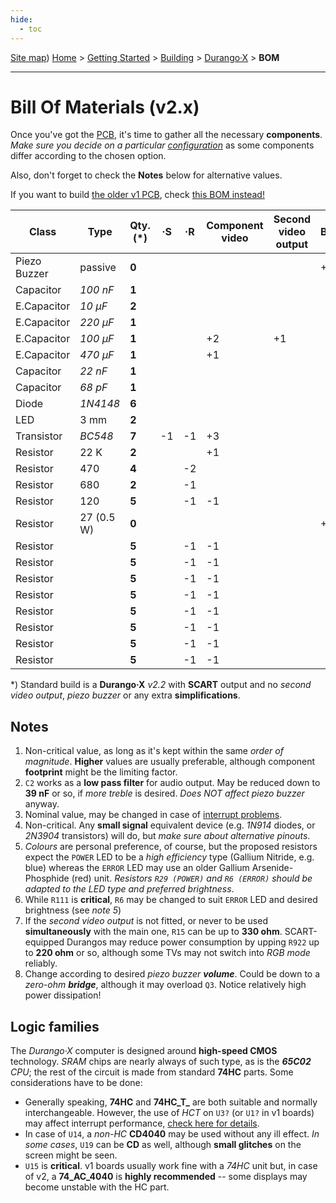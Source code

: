 ```yaml
---
hide:
  - toc
---
```

[Site map](../../../sitemap.md))
[Home](../../../index.md) > [Getting Started](../../../started.md) > [Building](../../building.md) > [Durango·X](../durango.md) > **BOM**

---
# Bill Of Materials (v2.x)

Once you've got the [PCB](../pcb.md), it's time to gather all the necessary **components**. _Make sure you decide on a particular [configuration](options.md)_ as some components differ according to the chosen option.

Also, don't forget to check the **Notes** below for alternative values.

If you want to build [the older v1 PCB](), check [this BOM instead!](bom1.md) 

|Class       |Type   |Qty. (\*)|·S|·R|Component video|Second video output|Buzzer|Notes|
|------------|-------|---------|--|--|---------------|-------------------|------|-----|
|Piezo Buzzer|passive|**0**    |  |  |               |                   |+1    |     |
|Capacitor   |_100 nF_|**1**   |  |  |               |                   |      |2    |
|E.Capacitor |_10 µF_|**2**    |  |  |               |                   |      |1    |
|E.Capacitor |_220 µF_|**1**   |  |  |               |                   |      |1    |
|E.Capacitor |_100 µF_|**1**   |  |  |+2             |+1                 |      |1    |
|E.Capacitor |_470 µF_|**1**   |  |  |+1             |                   |      |1    |
|Capacitor   |_22 nF_|**1**    |  |  |               |                   |      |1    |
|Capacitor   |_68 pF_|**1**    |  |  |               |                   |      |3    |
|Diode       |_1N4148_|**6**   |  |  |               |                   |      |4    |
|LED         |3 mm   |**2**    |  |  |               |                   |      |5    |
|Transistor  |_BC548_|**7**    |-1|-1|+3             |                   |      |4    |
|Resistor    |22 K   |**2**    |  |  |+1             |                   |      |     |
|Resistor    |470    |**4**    |  |-2|               |                   |      |     |
|Resistor    |680    |**2**    |  |-1|               |                   |      |6    |
|Resistor    |120    |**5**    |  |-1|-1             |                   |      |7    |
|Resistor    |27 (0.5 W)|**0** |  |  |               |                   |+1    |8    |
|Resistor    |    |**5**    |  |-1|-1             |                   |      |?    |
|Resistor    |    |**5**    |  |-1|-1             |                   |      |?    |
|Resistor    |    |**5**    |  |-1|-1             |                   |      |?    |
|Resistor    |    |**5**    |  |-1|-1             |                   |      |?    |
|Resistor    |    |**5**    |  |-1|-1             |                   |      |?    |
|Resistor    |    |**5**    |  |-1|-1             |                   |      |?    |
|Resistor    |    |**5**    |  |-1|-1             |                   |      |?    |
|Resistor    |    |**5**    |  |-1|-1             |                   |      |?    |


\*) Standard build is a **Durango·X** _v2.2_ with **SCART** output and no _second video output_, _piezo buzzer_ or any extra **simplifications**.

## Notes

1. Non-critical value, as long as it's kept within the same _order of magnitude_. **Higher** values are usually preferable, although component **footprint** might be the limiting factor.
2. `C2` works as a **low pass filter** for audio output. May be reduced down to **39 nF** or so, if _more treble_ is desired. _Does NOT affect piezo buzzer_ anyway.
3. Nominal value, may be changed in case of [interrupt problems](../../../hard/dx/irq.md).
4. Non-critical. Any **small signal** equivalent device (e.g. _1N914_ diodes, or _2N3904_ transistors) will do, but _make sure about alternative pinouts_.
5. _Colours_ are personal preference, of course, but the proposed resistors expect the `POWER` LED to be a _high efficiency_ type (Gallium Nitride, e.g. blue) whereas the `ERROR` LED may use an older Gallium Arsenide-Phosphide (red) unit. _Resistors `R29 (POWER)` and `R6 (ERROR)` should be adapted to the LED type and preferred brightness_.
6. While `R111` is **critical**, `R6` may be changed to suit `ERROR` LED and desired brightness (see _note 5_)
7. If the _second video output_ is not fitted, or never to be used **simultaneously** with the main one, `R15` can be up to **330 ohm**. SCART-equipped Durangos may reduce power consumption by upping `R922` up to **220 ohm** or so, although some TVs may not switch into _RGB mode_ reliably.
8. Change according to desired _piezo buzzer **volume**_. Could be down to a _zero-ohm **bridge**_, although it may overload `Q3`. Notice relatively high power dissipation!

## Logic families

The _Durango·X_ computer is designed around **high-speed CMOS** technology. _SRAM_ chips are nearly always of such type, as is the _**65C02** CPU_; the rest of the circuit is made from standard **74HC** parts. Some considerations have to be done:

-	Generally speaking, **74HC** and **74HC_T_** are both suitable and normally interchangeable. However, the use of _HCT_ on `U3?` (or `U1?` in v1 boards) may affect interrupt performance, [check here for details](../../../hard/dx/irq.md).
-	In case of `U14`, a _non-HC_ **CD4040** may be used without any ill effect. _In some cases_, `U19` can be **CD** as well, although **small glitches** on the screen might be seen.
-	`U15` is **critical**. v1 boards usually work fine with a _74HC_ unit but, in case of v2, a **74_AC_4040** is **highly recommended** -- some displays may become unstable with the HC part.
